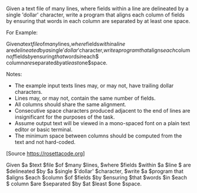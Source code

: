 Given a text file of many lines, where fields within a line are delineated by a single 'dollar' character, 
write a program that aligns each column of fields by ensuring that words in each column are separated by at least one space.

For Example:

Given$a$text$file$of$many$lines,$where$fields$within$a$line$
are$delineated$by$a$single$'dollar'$character,$write$a$program
that$aligns$each$column$of$fields$by$ensuring$that$words$in$each$
column$are$separated$by$at$least$one$space.

Notes:
- The example input texts lines may, or may not, have trailing dollar characters.
- Lines may, or may not, contain the same number of fields.
- All columns should share the same alignment.
- Consecutive space characters produced adjacent to the end of lines are insignificant for the purposes of the task.
- Assume output text will be viewed in a mono-spaced font on a plain text editor or basic terminal.
- The minimum space between columns should be computed from the text and not hard-coded.

[Source https://rosettacode.org]


Given  $a          $text      $file   $of     $many         $lines,     $where    $fields   $within $a       $line $
are    $delineated $by        $a      $single $'dollar'     $character, $write    $a      $program
that   $aligns     $each      $column $of     $fields       $by         $ensuring $that   $words   $in $each $
column $are        $separated $by     $at     $least        $one        $space.